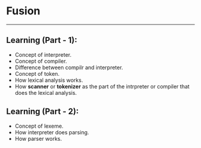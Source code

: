 # Fusion
---------

## Learning (Part - 1):

* Concept of interpreter.
* Concept of compiler.
* Difference between compilr and interpreter.
* Concept of token.
* How lexical analysis works.
* How **scanner** or **tokenizer** as the part of the intrpreter or compiler that does the lexical analysis.

## Learning (Part - 2):

* Concept of lexeme.
* How interpreter does parsing.
* How parser works.
